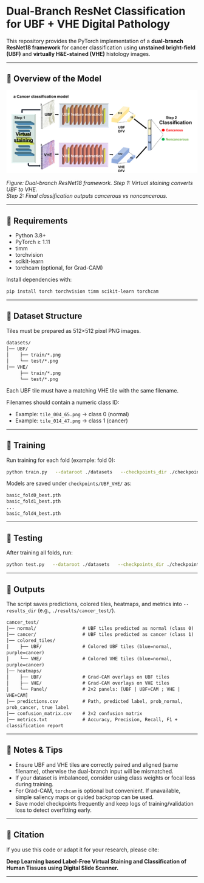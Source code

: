 # Dual-Branch ResNet Classification for UBF + VHE Digital Pathology

This repository provides the PyTorch implementation of a **dual-branch ResNet18 framework** for cancer classification using **unstained bright-field (UBF)** and **virtually H&E-stained (VHE)** histology images.  


---
## 🔹 Overview of the Model
<p align="center">
  <img src="Images/Picture1.png" alt="Cancer classification model overview" width="700">
</p>

*Figure: Dual-branch ResNet18 framework. Step 1: Virtual staining converts UBF to VHE.  
Step 2: Final classification outputs cancerous vs noncancerous.*

---

## 🔹 Requirements
- Python 3.8+  
- PyTorch ≥ 1.11  
- timm  
- torchvision  
- scikit-learn  
- torchcam (optional, for Grad-CAM)

Install dependencies with:
```bash
pip install torch torchvision timm scikit-learn torchcam
```

---

## 🔹 Dataset Structure

Tiles must be prepared as 512×512 pixel PNG images.

```text
datasets/
│── UBF/
│    ├── train/*.png
│    └── test/*.png
│── VHE/
     ├── train/*.png
     └── test/*.png
```

Each UBF tile must have a matching VHE tile with the same filename.

Filenames should contain a numeric class ID:  
- Example: `tile_004_65.png` → class 0 (normal)  
- Example: `tile_014_47.png` → class 1 (cancer)

---

## 🔹 Training

Run training for each fold (example: fold 0):

```bash
python train.py   --dataroot ./datasets   --checkpoints_dir ./checkpoints/UBF_VHE   --fold 0   --epochs 100   --batch_size 32   --lr 1e-4   --gpus 0
```

Models are saved under `checkpoints/UBF_VHE/` as:

```text
basic_fold0_best.pth
basic_fold1_best.pth
...
basic_fold4_best.pth
```

---

## 🔹 Testing

After training all folds, run:

```bash
python test.py   --dataroot ./datasets   --checkpoints_dir ./checkpoints/UBF_VHE   --results_dir ./results/cancer_test   --im_size 512   --batch_size 32   --gpus 0
```

---

## 🔹 Outputs

The script saves predictions, colored tiles, heatmaps, and metrics into `--results_dir` (e.g., `./results/cancer_test/`).

```text
cancer_test/
│── normal/                 # UBF tiles predicted as normal (class 0)
│── cancer/                 # UBF tiles predicted as cancer (class 1)
│── colored_tiles/
│    ├── UBF/               # Colored UBF tiles (blue=normal, purple=cancer)
│    └── VHE/               # Colored VHE tiles (blue=normal, purple=cancer)
│── heatmaps/
│    ├── UBF/               # Grad-CAM overlays on UBF tiles
│    ├── VHE/               # Grad-CAM overlays on VHE tiles
│    └── Panel/             # 2×2 panels: [UBF | UBF+CAM ; VHE | VHE+CAM]
│── predictions.csv         # Path, predicted label, prob_normal, prob_cancer, true label
│── confusion_matrix.csv    # 2×2 confusion matrix
│── metrics.txt             # Accuracy, Precision, Recall, F1 + classification report
```

---



## 🔹 Notes & Tips
- Ensure UBF and VHE tiles are correctly paired and aligned (same filename), otherwise the dual-branch input will be mismatched.
- If your dataset is imbalanced, consider using class weights or focal loss during training.
- For Grad-CAM, `torchcam` is optional but convenient. If unavailable, simple saliency maps or guided backprop can be used.
- Save model checkpoints frequently and keep logs of training/validation loss to detect overfitting early.

---

## 🔹 Citation

If you use this code or adapt it for your research, please cite:

**Deep Learning based Label-Free Virtual Staining and Classification of Human Tissues using Digital Slide Scanner.**  


---



